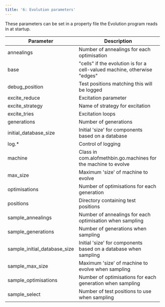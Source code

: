 ```yaml
---
title: '6: Evolution parameters'
---
```

These parameters can be set in a property file the Evolution program
reads in at startup.

Parameter|Description
-|-
annealings|Number of annealings for each optimisation
base|"cells" if the evolution is for a cell-valued machine, otherwise "edges"
debug_position|Test positions matching this will be logged
excite_reduce|Excitation parameter
excite_strategy|Name of strategy for excitation
excite_tries|Excitation loops
generations|Number of generations
initial_database_size|Initial 'size' for components based on a database
log.*|Control of logging
machine|Class in com.alofmethbin.go.machines for the machine to evolve
max_size|Maximum 'size' of machine to evolve
optimisations|Number of optimisations for each generation
positions|Directory containing test positions
sample_annealings|Number of annealings for each optimisation when sampling
sample_generations|Number of generations when sampling
sample_initial_database_size|Initial 'size' for components based on a database when sampling
sample_max_size|Maximum 'size' of machine to evolve when sampling
sample_optimisations|Number of optimisations for each generation when sampling
sample_select|Number of test positions to use when sampling
